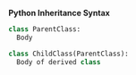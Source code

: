 **Python Inheritance Syntax**
```python
class ParentClass: 
  Body

class ChildClass(ParentClass): 
  Body of derived class
```
